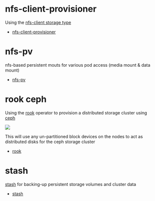 # nfs-client-provisioner

Using the [nfs-client storage type](https://github.com/kubernetes-incubator/external-storage/tree/master/nfs-client)

* [nfs-client-provisioner](nfs-client-provisioner/)

# nfs-pv

nfs-based persistent mouts for various pod access (media mount & data mount)

* [nfs-pv](nfs-pv/)

# rook ceph

Using the [rook](https://rook.io/) operator to provision a distributed storage cluster using [ceph](https://ceph.com/)

![](https://i.imgur.com/v3I5BX7.png)

This will use any un-partitioned block devices on the nodes to act as distributed disks for the ceph storage cluster

* [rook](rook/)

# stash

[stash](https://appscode.com/products/stash/) for backing-up persistent storage volumes and cluster data

* [stash](stash/)